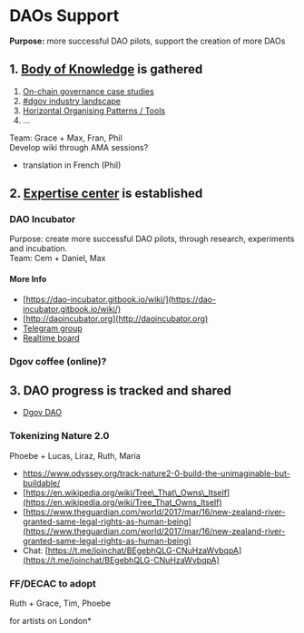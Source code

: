 # DAOs Support

**Purpose:** more successful DAO pilots, support the creation of more DAOs

## 1. [Body of Knowledge](../) is gathered

1. [On-chain governance case studies](../resources/protocol-governance-case-studies.md)
2. [\#dgov industry landscape](../dgov-industry-landscape/)
3. [Horizontal Organising Patterns / Tools](../resources/horizontal-organizing-patterns-tools.md)
4. ...

Team: Grace + Max, Fran, Phil  
Develop wiki through AMA sessions?

* translation in French \(Phil\)

## 2. [Expertise center](https://dao-incubator.gitbook.io/wiki/) is established

### DAO Incubator

Purpose: create more successful DAO pilots, through research, experiments and incubation.  
Team: Cem + Daniel, Max

#### More Info

* [https://dao-incubator.gitbook.io/wiki/](https://dao-incubator.gitbook.io/wiki/)
* [http://daoincubator.org](http://daoincubator.org)
* [Telegram group](https://t.me/DAOincubator)
* [Realtime board](https://realtimeboard.com/app/board/o9J_kysdxCw=/)

### Dgov coffee \(online\)?

## 3. DAO progress is tracked and shared

* [Dgov DAO](../foundation/projects/dgov-dao.md)

### Tokenizing Nature 2.0

Phoebe + Lucas, Liraz, Ruth, Maria

* [https://www.odyssey.org/track-nature2-0-build-the-unimaginable-but-buildable/ ](https://www.odyssey.org/track-nature2-0-build-the-unimaginable-but-buildable/%20)
* [https://en.wikipedia.org/wiki/Tree\_That\_Owns\_Itself](https://en.wikipedia.org/wiki/Tree_That_Owns_Itself)
* [https://www.theguardian.com/world/2017/mar/16/new-zealand-river-granted-same-legal-rights-as-human-being](https://www.theguardian.com/world/2017/mar/16/new-zealand-river-granted-same-legal-rights-as-human-being)
* Chat: [https://t.me/joinchat/BEgebhQLG-CNuHzaWvbqpA](https://t.me/joinchat/BEgebhQLG-CNuHzaWvbqpA)

### FF/DECAC to adopt

Ruth + Grace, Tim, Phoebe

for artists on London\*

